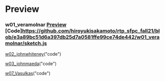 # Preview
### w01_veramolnar [Preview](https://hiroyukisakamoto.github.io/rtp_sfpc_fall21/w01_veramolnar) [Code]<https://github.com/hiroyukisakamoto/rtp_sfpc_fall21/blob/e3a89bc51d6a397db25d7a0581ffe99ce74de442/w01_veramolnar/sketch.js>

[w02_johnwhiteney](https://hiroyukisakamoto.github.io/rtp_sfpc_fall21/w02_johnwhiteney/bin/w2_johnwhiteney.html)("code")

[w03_johnmaeda](https://hiroyukisakamoto.github.io/rtp_sfpc_fall21/w03_johnmaeda)("code")

[w07_Vasulkas](https://hiroyukisakamoto.github.io/rtp_sfpc_fall21/w07_Vasulkas/bin/ruttEtra1.html)("code")

